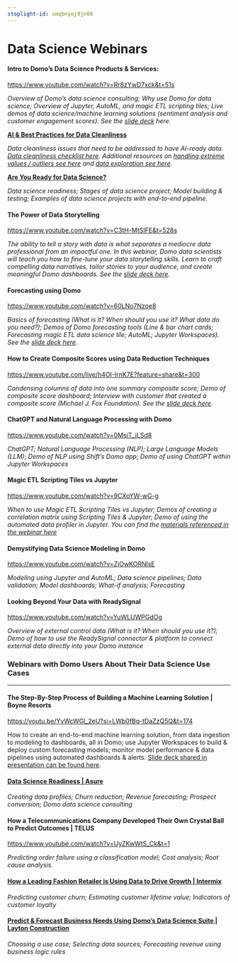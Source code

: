 ```yaml
---
stoplight-id: umqbnyej9jn06
---
```


# Data Science Webinars

#### Intro to Domo’s Data Science Products & Services:

https://www.youtube.com/watch?v=Rr8zYwD7xck&t=51s

*Overview of Domo’s data science consulting; Why use Domo for data science; Overview of Jupyter, AutoML, and magic ETL scripting tiles; Live demos of data science/machine learning solutions (sentiment analysis and customer engagement scores). See the [slide deck](https://drive.google.com/file/d/1loUaravaYiim7znsQA6U7d-Rj6yyWuwM/view) here.*


**[AI & Best Practices for Data Cleanliness](https://www.youtube.com/live/v9A4g__aIJ4?si=yVvehTS4CPdRKtRL&t=540)**

*Data cleanliness issues that need to be addressed to have AI-ready data. [Data cleanliness checklist here](https://github.com/domoinc/domo-data-science-resources/blob/main/webinars/Data_Cleanliness_Checklist.pdf). Additional resources on [handling extreme values / outliers see here](https://github.com/domoinc/domo-data-science-resources/blob/main/webinars/Handling_ExtremeValues_Outliers.pdf) and [data exploration see here](https://github.com/domoinc/domo-data-science-resources/blob/main/webinars/Data_Exploration.pdf).*


**[Are You Ready for Data Science?](https://www.domo.com/learn/webinar/ready-for-data-science)**

*Data science readiness; Stages of data science project; Model building & testing; Examples of data science projects with end-to-end pipeline.*


#### The Power of Data Storytelling

https://www.youtube.com/watch?v=C3tH-MtSIFE&t=528s

*The ability to tell a story with data is what separates a mediocre data professional from an impactful one. In this webinar, Domo data scientists will teach you how to fine-tune your data storytelling skills. Learn to craft compelling data narratives, tailor stories to your audience, and create meaningful Domo dashboards. See the [slide deck here](https://github.com/domoinc/domo-data-science-resources/blob/main/webinars/Domo_CommunityEvent_DataStorytelling_231026.pdf).*


#### Forecasting using Domo

https://www.youtube.com/watch?v=60LNo7Nzoe8

*Basics of forecasting (What is it? When should you use it? What data do you need?); Demos of Domo forecasting tools (Line & bar chart cards; Forecasting magic ETL data science tile; AutoML; Jupyter Workspaces). See the [slide deck here](https://drive.google.com/file/d/1vjowHae6eKrHBXz008Q9KYdxn6gbfmPO/view).* 

#### How to Create Composite Scores using Data Reduction Techniques

https://www.youtube.com/live/h4OI-IrnK7E?feature=share&t=300

*Condensing columns of data into one summary composite score; Demo of composite score dashboard; Interview with customer that created a composite score (Michael J. Fox Foundation). See the [slide deck here](https://drive.google.com/file/d/1PGHek0CiYFed6mICHGOTmtYU42PoxHsO/view).* 

#### ChatGPT and Natural Language Processing with Domo

https://www.youtube.com/watch?v=0MsiT_jLSd8

*ChatGPT; Natural Language Processing (NLP); Large Language Models (LLM); Demo of NLP using Shift’s Domo app; Demo of using ChatGPT within Jupyter Workspaces*

#### Magic ETL Scripting Tiles vs Jupyter 

https://www.youtube.com/watch?v=9CXoYW-wG-g

*When to use Magic ETL Scripting Tiles vs Jupyter; Demos of creating a correlation matrix using Scripting Tiles & Jupyter; Demo of using the automated data profiler in Jupyter. You can find the [materials referenced in the webinar here](https://drive.google.com/file/d/1fCM4TPdSDqsBnjhnB8HtrMdZ80z6xcrB/view)* 


#### Demystifying Data Science Modeling in Domo

https://www.youtube.com/watch?v=ZjOwKORNlsE

*Modeling using Jupyter and AutoML; Data science pipelines; Data validation; Model dashboards; What-if analysis; Forecasting*


#### Looking Beyond Your Data with ReadySignal

https://www.youtube.com/watch?v=YuWLUWPGdOg

*Overview of external control data (What is it? When should you use it?); Demo of how to use the ReadySignal connector & platform to connect external data directly into your Domo instance*


### Webinars with Domo Users About Their Data Science Use Cases
---

#### The Step-By-Step Process of Building a Machine Learning Solution | Boyne Resorts

https://youtu.be/YvWcWGl_2eU?si=LWb0fBq-tDaZzQ5Q&t=174

How to create an end-to-end machine learning solution, from data ingestion to modeling to dashboards, all in Domo; use Jupyter Workspaces to build & deploy custom forecasting models; monitor model performance & data pipelines using automated dashboards & alerts. [Slide deck shared in presentation can be found here](https://github.com/domoinc/domo-data-science-resources/blob/main/webinars/Domopalooza_BoyneResorts_ForecastingSolution_2024.pdf).


#### [Data Science Readiness | Asure](https://www.domo.com/learn/webinar/data-science-readiness-with-asure)

*Creating data profiles; Churn reduction; Revenue forecasting; Prospect conversion; Domo data science consulting*

#### How a Telecommunications Company Developed Their Own Crystal Ball to Predict Outcomes | TELUS

https://www.youtube.com/watch?v=UyZKwWtS_Ck&t=1

*Predicting order failure using a classification model; Cost analysis; Root cause analysis.*


#### [How a Leading Fashion Retailer is Using Data to Drive Growth | Intermix](https://www.domo.com/learn/webinar/how-a-leading-fashion-retailer-is-using-data-to-drive-growth)
*Predicting customer churn; Estimating customer lifetime value; Indicators of customer loyalty*

#### [Predict & Forecast Business Needs Using Domo’s Data Science Suite | Layton Construction](https://www.domo.com/learn/webinar/webinar-predict-and-forecast-critical-business-needs)
*Choosing a use case; Selecting data sources; Forecasting revenue using business logic rules*



